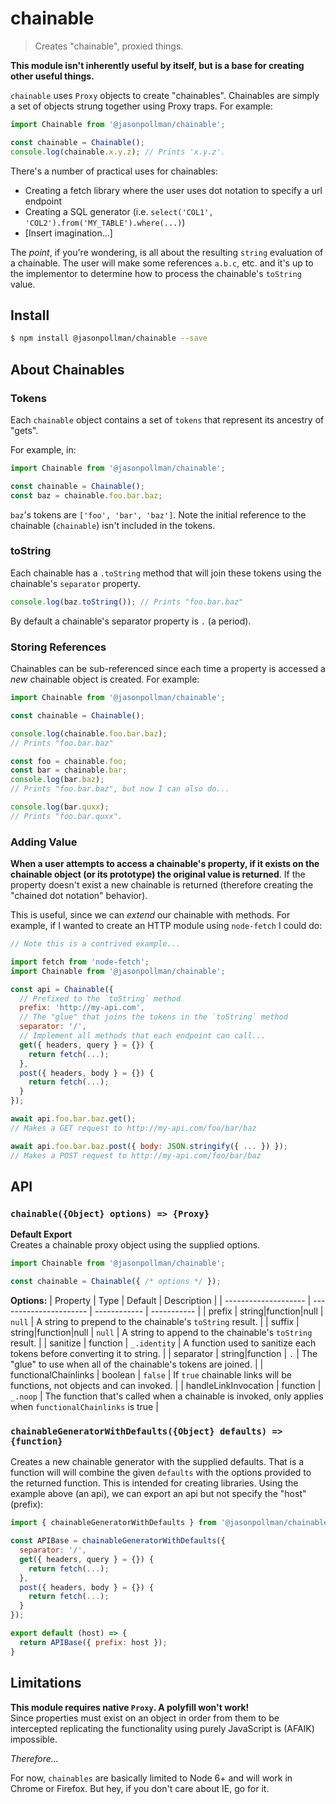 # chainable
> Creates "chainable", proxied things.

**This module isn't inherently useful by itself, but is a base for creating other useful things.**

`chainable` uses `Proxy` objects to create "chainables". Chainables are simply a set of objects
strung together using Proxy traps. For example:

```js
import Chainable from '@jasonpollman/chainable';

const chainable = Chainable();
console.log(chainable.x.y.z); // Prints 'x.y.z'.
```

There's a number of practical uses for chainables:
- Creating a fetch library where the user uses dot notation to specify a url endpoint
- Creating a SQL generator (i.e. `select('COL1', 'COL2').from('MY_TABLE').where(...)`)
- [Insert imagination...]

The *point*, if you're wondering, is all about the resulting `string` evaluation of a chainable.
The user will make some references `a.b.c`, etc. and it's up to the implementor to determine how
to process the chainable's `toString` value.

## Install
```bash
$ npm install @jasonpollman/chainable --save
```

## About Chainables

### Tokens
Each `chainable` object contains a set of `tokens` that represent its ancestry of "gets".

For example, in:
```js
import Chainable from '@jasonpollman/chainable';

const chainable = Chainable();
const baz = chainable.foo.bar.baz;
```
`baz`'s tokens are `['foo', 'bar', 'baz']`.
Note the initial reference to the chainable (`chainable`) isn't included in the tokens.

### toString
Each chainable has a `.toString` method that will join these tokens using the chainable's `separator`
property.

```js
console.log(baz.toString()); // Prints "foo.bar.baz"
```

By default a chainable's separator property is `.` (a period).

### Storing References
Chainables can be sub-referenced since each time a property is accessed a *new* chainable object
is created. For example:

```js
import Chainable from '@jasonpollman/chainable';

const chainable = Chainable();

console.log(chainable.foo.bar.baz);
// Prints "foo.bar.baz"

const foo = chainable.foo;
const bar = chainable.bar;
console.log(bar.baz);
// Prints "foo.bar.baz", but now I can also do...

console.log(bar.quxx);
// Prints "foo.bar.quxx".
```

### Adding Value
**When a user attempts to access a chainable's property, if it exists on the chainable object (or its prototype) the original value is returned**. If the property doesn't exist a new chainable is
returned (therefore creating the "chained dot notation" behavior).

This is useful, since we can *extend* our chainable with methods. For example, if I wanted to
create an HTTP module using `node-fetch` I could do:

```js
// Note this is a contrived example...

import fetch from 'node-fetch';
import Chainable from '@jasonpollman/chainable';

const api = Chainable({
  // Prefixed to the `toString` method
  prefix: 'http://my-api.com',
  // The "glue" that joins the tokens in the `toString` method
  separator: '/',
  // Implement all methods that each endpoint can call...
  get({ headers, query } = {}) {
    return fetch(...);
  },
  post({ headers, body } = {}) {
    return fetch(...);
  }
});

await api.foo.bar.baz.get();
// Makes a GET request to http://my-api.com/foo/bar/baz

await api.foo.bar.baz.post({ body: JSON.stringify({ ... }) });
// Makes a POST request to http://my-api.com/foo/bar/baz
```

## API

### `chainable({Object} options) => {Proxy}`
**Default Export**    
Creates a chainable proxy object using the supplied options.

```js
import Chainable from '@jasonpollman/chainable';

const chainable = Chainable({ /* options */ });
```

**Options:**
| Property             | Type                   | Default      | Description |
| -------------------- | ---------------------- | ------------ | ----------- |
| prefix               | string\|function\|null | `null`       | A string to prepend to the chainable's `toString` result. |
| suffix               | string\|function\|null | `null`       | A string to append to the chainable's `toString` result. |
| sanitize             | function               | `_.identity` | A function used to sanitize each tokens before converting it to string. |
| separator            | string\|function       | `.`          | The "glue" to use when all of the chainable's tokens are joined. |
| functionalChainlinks | boolean                | `false`      | If `true` chainable links will be functions, not objects and can invoked. |
| handleLinkInvocation | function               | `_.noop`     | The function that's called when a chainable is invoked, only applies when `functionalChainlinks` is true |

### `chainableGeneratorWithDefaults({Object} defaults) => {function}`
Creates a new chainable generator with the supplied defaults. That is a function will will
combine the given `defaults` with the options provided to the returned function. This is intended
for creating libraries. Using the example above (an api), we can export an api but not specify
the "host" (prefix):

```js
import { chainableGeneratorWithDefaults } from '@jasonpollman/chainable';

const APIBase = chainableGeneratorWithDefaults({
  separator: '/',
  get({ headers, query } = {}) {
    return fetch(...);
  },
  post({ headers, body } = {}) {
    return fetch(...);
  }
});

export default (host) => {
  return APIBase({ prefix: host });
}
```

## Limitations
**This module requires native `Proxy`. A polyfill won't work!**   
Since properties must exist on an object in order from them to be intercepted replicating
the functionality using purely JavaScript is (AFAIK) impossible.

*Therefore...*

For now, `chainables` are basically limited to Node 6+ and will work in Chrome or Firefox.
But hey, if you don't care about IE, go for it.